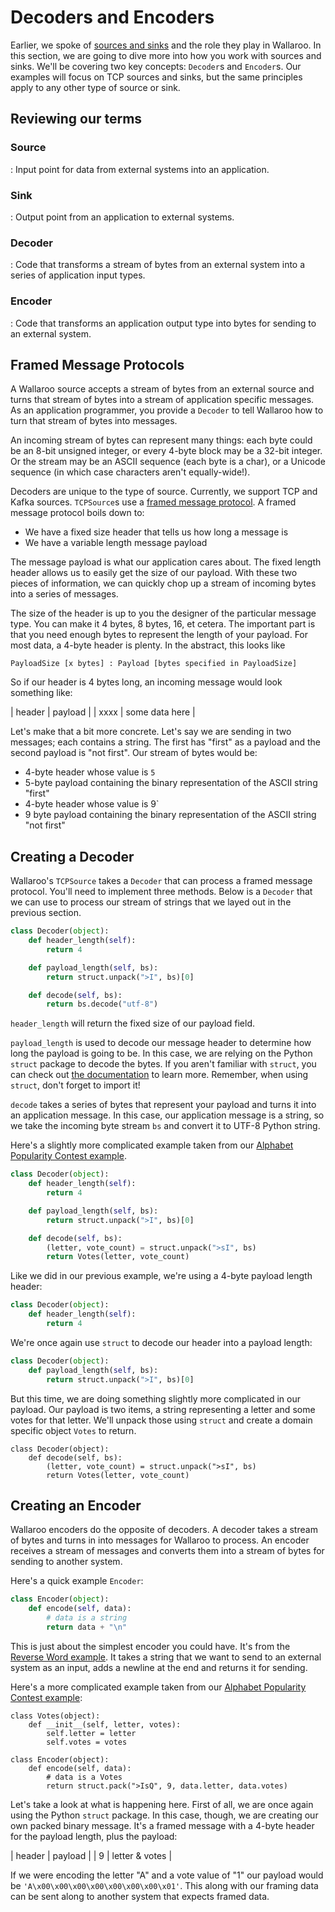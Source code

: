 # Decoders and Encoders

Earlier, we spoke of [sources and sinks](core-concepts.md) and the role they play in Wallaroo. In this section, we are going to dive more into how you work with sources and sinks. We'll be covering two key concepts: `Decoder`s and `Encoder`s. Our examples will focus on TCP sources and sinks, but the same principles apply to any other type of source or sink.

## Reviewing our terms

### Source

: Input point for data from external systems into an application.

### Sink

: Output point from an application to external systems.

### Decoder

: Code that transforms a stream of bytes from an external system
into a series of application input types.

### Encoder

: Code that transforms an application output type into bytes for
sending to an external system.

## Framed Message Protocols

A Wallaroo source accepts a stream of bytes from an external source and turns that stream of bytes into a stream of application specific messages. As an application programmer, you provide a `Decoder` to tell Wallaroo how to turn that stream of bytes into messages.

An incoming stream of bytes can represent many things: each byte could be an 8-bit unsigned integer, or every 4-byte block may be a 32-bit integer. Or the stream may be an ASCII sequence (each byte is a char), or a Unicode sequence (in which case characters aren't equally-wide!).

Decoders are unique to the type of source. Currently, we support TCP and Kafka sources. `TCPSource`s use a [framed message protocol](https://www.codeproject.com/Articles/37496/TCP-IP-Protocol-Design-Message-Framing). A framed message protocol boils down to:

- We have a fixed size header that tells us how long a message is
- We have a variable length message payload 

The message payload is what our application cares about. The fixed length header allows us to easily get the size of our payload. With these two pieces of information, we can quickly chop up a stream of incoming bytes into a series of messages.

The size of the header is up to you the designer of the particular message type. You can make it 4 bytes, 8 bytes, 16, et cetera. The important part is that you need enough bytes to represent the length of your payload. For most data, a 4-byte header is plenty. In the abstract, this looks like

```
PayloadSize [x bytes] : Payload [bytes specified in PayloadSize]
```

So if our header is 4 bytes long, an incoming message would look something like:

| header | payload |
| xxxx | some data here |

Let's make that a bit more concrete. Let's say we are sending in two messages; each contains a string. The first has "first" as a payload and the second payload is "not first". Our stream of bytes would be:

- 4-byte header whose value is `5`
- 5-byte payload containing the binary representation of the ASCII string "first"
- 4-byte header whose value is 9`
- 9 byte payload containing the binary representation of the ASCII string "not first"

## Creating a Decoder

Wallaroo's `TCPSource` takes a `Decoder` that can process a framed message protocol. You'll need to implement three methods. Below is a `Decoder` that we can use to process our stream of strings that we layed out in the previous section.

```python
class Decoder(object):
    def header_length(self):
        return 4

    def payload_length(self, bs):
        return struct.unpack(">I", bs)[0]

    def decode(self, bs):
        return bs.decode("utf-8")
```

`header_length` will return the fixed size of our payload field. 

`payload_length` is used to decode our message header to determine how long the payload is going to be. In this case, we are relying on the Python `struct` package to decode the bytes. If you aren't familiar with `struct`, you can check out [the documentation](https://docs.python.org/2/library/struct.html) to learn more. Remember, when using `struct`, don't forget to import it!

`decode` takes a series of bytes that represent your payload and turns it into an application message. In this case, our application message is a string, so we take the incoming byte stream `bs` and convert it to UTF-8 Python string.

Here's a slightly more complicated example taken from our [Alphabet Popularity Contest example](https://github.com/WallarooLabs/wallaroo/tree/release-0.1.1/examples/python/alphabet). 

```python
class Decoder(object):
    def header_length(self):
        return 4

    def payload_length(self, bs):
        return struct.unpack(">I", bs)[0]

    def decode(self, bs):
        (letter, vote_count) = struct.unpack(">sI", bs)
        return Votes(letter, vote_count)
```

Like we did in our previous example, we're using a 4-byte payload length header:

```python
class Decoder(object):
    def header_length(self):
        return 4
```

We're once again use `struct` to decode our header into a payload length:

```python
class Decoder(object):
    def payload_length(self, bs):
        return struct.unpack(">I", bs)[0]
```

But this time, we are doing something slightly more complicated in our payload. Our payload is two items, a string representing a letter and some votes for that letter. We'll unpack those using `struct` and create a domain specific object `Votes` to return.

```
class Decoder(object):
    def decode(self, bs):
        (letter, vote_count) = struct.unpack(">sI", bs)
        return Votes(letter, vote_count)
```

## Creating an Encoder

Wallaroo encoders do the opposite of decoders. A decoder takes a stream of bytes and turns in into messages for Wallaroo to process. An encoder receives a stream of messages and converts them into a stream of bytes for sending to another system.

Here's a quick example `Encoder`:

```python
class Encoder(object):
    def encode(self, data):
        # data is a string
        return data + "\n"
```

This is just about the simplest encoder you could have. It's from the [Reverse Word example](https://github.com/WallarooLabs/wallaroo/tree/release-0.1.1/examples/python/reverse). It takes a string that we want to send to an external system as an input, adds a newline at the end and returns it for sending. 

Here's a more complicated example taken from our [Alphabet Popularity Contest example](https://github.com/WallarooLabs/wallaroo/tree/release-0.1.1/examples/python/alphabet):

```
class Votes(object):
    def __init__(self, letter, votes):
        self.letter = letter
        self.votes = votes

class Encoder(object):
    def encode(self, data):
        # data is a Votes
        return struct.pack(">IsQ", 9, data.letter, data.votes)
```

Let's take a look at what is happening here. First of all, we are once again using the Python `struct` package. In this case, though, we are creating our own packed binary message. It's a framed message with a 4-byte header for the payload length, plus the payload:

| header | payload |
| 9 | letter & votes |

If we were encoding the letter "A" and a vote value of "1" our payload would be `'A\x00\x00\x00\x00\x00\x00\x00\x01'`. This along with our framing data can be sent along to another system that expects framed data.
 
